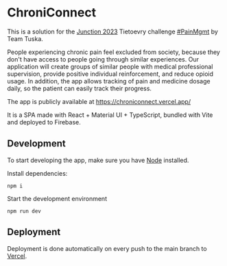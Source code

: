 # ChroniConnect

This is a solution for the [Junction 2023](https://www.junction2023.com/)
Tietoevry challenge
[#PainMgmt](https://www.junction2023.com/challenges-2023/tietoevry) by Team Tuska.

People experiencing chronic pain feel excluded from society, because they don't
have access to people going through similar experiences. Our application will
create groups of similar people with medical professional supervision, provide
positive individual reinforcement, and reduce opioid usage. In addition, the app
allows tracking of pain and medicine dosage daily, so the patient can easily
track their progress.

The app is publicly available at https://chroniconnect.vercel.app/

It is a SPA made with React + Material UI + TypeScript, bundled with Vite and
deployed to Firebase.

## Development

To start developing the app, make sure you have [Node](https://nodejs.org/en/)
installed.

Install dependencies:

```
npm i
```

Start the development environment

```
npm run dev
```

## Deployment

Deployment is done automatically on every push to the main branch to [Vercel](https://vercel.com/).
